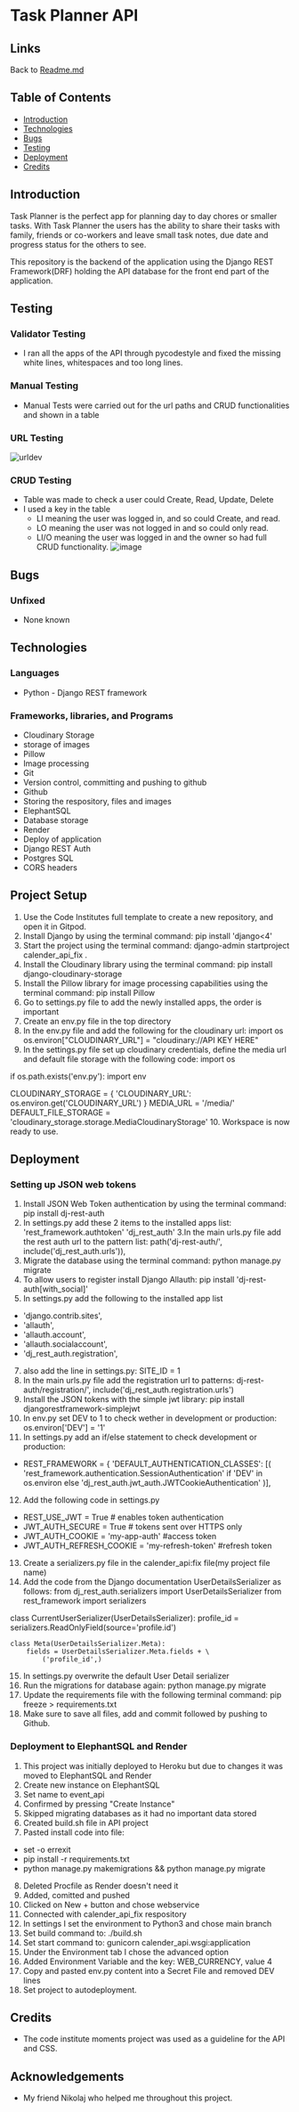 # Task Planner API

## Links

Back to [Readme.md](https://github.com/simonmortensen23/calender_fix/blob/main/README.md)

## Table of Contents
- [Introduction](#introduction)
- [Technologies](#technologies)
- [Bugs](#bugs)
- [Testing](#testing)
- [Deployment](#deployment)
- [Credits](#credits)

## Introduction

Task Planner is the perfect app for planning day to day chores or smaller tasks. With Task Planner the users has the ability to share their tasks with family, friends or co-workers and leave small task notes, due date and progress status for the others to see.

This repository is the backend of the application using the Django REST Framework(DRF) holding the API database for the front end part of the application.

## Testing

### Validator Testing
- I ran all the apps of the API through pycodestyle and fixed the missing white lines, whitespaces and too long lines.

### Manual Testing
- Manual Tests were carried out for the url paths and CRUD functionalities and shown in a table

### URL Testing

![urldev](https://user-images.githubusercontent.com/43667190/206684580-f4d421d7-b48d-4e2d-8898-53e6344d01c7.PNG)


### CRUD Testing
- Table was made to check a user could Create, Read, Update, Delete
- I used a key in the table 
    - LI meaning the user was logged in, and so could Create, and read.
    - LO meaning the user was not logged in and so could only read.
    - LI/O meaning the user was logged in and the owner so had full CRUD functionality.
![image](https://user-images.githubusercontent.com/43667190/206542859-f6c3fa79-31e2-4498-a5ee-d047e3cb33b1.png)


## Bugs

### Unfixed
- None known

## Technologies
### Languages
 - Python - Django REST framework
### Frameworks, libraries, and Programs
 - Cloudinary Storage
  - storage of images
 - Pillow
  - Image processing
 - Git
  - Version control, committing and pushing to github
 - Github
  - Storing the respository, files and images
 - ElephantSQL
  - Database storage
 - Render
  - Deploy of application
 - Django REST Auth
 - Postgres SQL
 - CORS headers

## Project Setup
1. Use the Code Institutes full template to create a new repository, and open it in Gitpod.
2. Install Django by using the terminal command: pip install 'django<4'
3. Start the project using the terminal command: django-admin startproject calender_api_fix .
4. Install the Cloudinary library using the terminal command: pip install django-cloudinary-storage
5. Install the Pillow library for image processing capabilities using the terminal command: pip install Pillow
6. Go to settings.py file to add the newly installed apps, the order is important
7. Create an env.py file in the top directory
8. In the env.py file and add the following for the cloudinary url: import os
os.environ["CLOUDINARY_URL"] = "cloudinary://API KEY HERE"
9. In the settings.py file set up cloudinary credentials, define the media url and default file storage with the following code:
import os

if os.path.exists('env.py'):
    import env

CLOUDINARY_STORAGE = {
    'CLOUDINARY_URL': os.environ.get('CLOUDINARY_URL')
}
MEDIA_URL = '/media/'
DEFAULT_FILE_STORAGE = 'cloudinary_storage.storage.MediaCloudinaryStorage'
10. Workspace is now ready to use.

## Deployment
### Setting up JSON web tokens
1. Install JSON Web Token authentication by using the terminal command: pip install dj-rest-auth
2. In settings.py add these 2 items to the installed apps list: 'rest_framework.authtoken' 'dj_rest_auth'
3.In the main urls.py file add the rest auth url to the pattern list: path('dj-rest-auth/', include('dj_rest_auth.urls')),
4. Migrate the database using the terminal command: python manage.py migrate
5. To allow users to register install Django Allauth: pip install 'dj-rest-auth[with_social]'
6. In settings.py add the following to the installed app list
- 'django.contrib.sites',
- 'allauth',
- 'allauth.account',
- 'allauth.socialaccount',
- 'dj_rest_auth.registration',
7. also add the line in settings.py: SITE_ID = 1
8. In the main urls.py file add the registration url to patterns: dj-rest-auth/registration/', include('dj_rest_auth.registration.urls')
9. Install the JSON tokens with the simple jwt library: pip install djangorestframework-simplejwt
10. In env.py set DEV to 1 to check wether in development or production: os.environ['DEV'] = '1'
11. In settings.py add an if/else statement to check development or production:
- REST_FRAMEWORK = {
    'DEFAULT_AUTHENTICATION_CLASSES': [(
        'rest_framework.authentication.SessionAuthentication'
        if 'DEV' in os.environ
        else 'dj_rest_auth.jwt_auth.JWTCookieAuthentication'
    )],
12. Add the following code in settings.py
- REST_USE_JWT = True # enables token authentication
- JWT_AUTH_SECURE = True # tokens sent over HTTPS only
- JWT_AUTH_COOKIE = 'my-app-auth' #access token
- JWT_AUTH_REFRESH_COOKIE = 'my-refresh-token' #refresh token
13. Create a serializers.py file in the calender_api:fix file(my project file name)
14. Add the code from the Django documentation UserDetailsSerializer as follows:
from dj_rest_auth.serializers import UserDetailsSerializer
from rest_framework import serializers


class CurrentUserSerializer(UserDetailsSerializer):
    profile_id = serializers.ReadOnlyField(source='profile.id')
    
    class Meta(UserDetailsSerializer.Meta):
        fields = UserDetailsSerializer.Meta.fields + \
            ('profile_id',)
15. In settings.py overwrite the default User Detail serializer
16. Run the migrations for database again: python manage.py migrate
17. Update the requirements file with the following terminal command: pip freeze > requirements.txt
18. Make sure to save all files, add and commit followed by pushing to Github.

### Deployment to ElephantSQL and Render
1. This project was initially deployed to Heroku but due to changes it was moved to ElephantSQL and Render
2. Create new instance on ElephantSQL
3. Set name to event_api
4. Confirmed by pressing "Create Instance"
5. Skipped migrating databases as it had no important data stored
6. Created build.sh file in API project
7. Pasted install code into file:
 - set -o errexit
 - pip install -r requirements.txt
 - python manage.py makemigrations && python manage.py migrate
8. Deleted Procfile as Render doesn't need it
9. Added, comitted and pushed
10. Clicked on New + button and chose webservice 
11. Connected with calender_api_fix respository
12. In settings I set the environment to Python3 and chose main branch
13. Set build command to: ./build.sh
14. Set start command to:  gunicorn calender_api.wsgi:application
15. Under the Environment tab I chose the advanced option
16. Added Environment Variable and the key: WEB_CURRENCY, value 4
17. Copy and pasted env.py content into a Secret File and removed DEV lines
18. Set project to autodeployment. 

## Credits
 - The code institute moments project was used as a guideline for the API and CSS. 
## Acknowledgements
 - My friend Nikolaj who helped me throughout this project.
